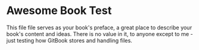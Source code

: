 # Awesome Book Test

This file file serves as your book's preface, a great place to describe your book's content and ideas. There is no value in it, to anyone except to me - just testing how GitBook stores and handling files. 

